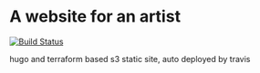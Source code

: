 # A website for an artist

[![Build Status](https://travis-ci.org/webframp/indiarose.horse.svg?branch=master)](https://travis-ci.org/webframp/indiarose.horse)

hugo and terraform based s3 static site, auto deployed by travis
